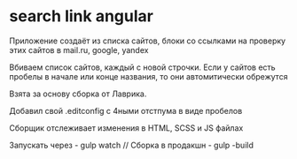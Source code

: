 # search link angular
Приложение создаёт из списка сайтов, блоки со ссылками на проверку этих сайтов в mail.ru, google, yandex

Вбиваем список сайтов, каждый с новой строчки. 
Если у сайтов есть пробелы в начале или конце названия, то они автомитически обрежутся


Взята за основу сборка от Лаврика.

Добавил свой .editconfig с 4ными отстпума в виде пробелов

Сборщик отслеживает изменения в HTML, SCSS и JS файлах

Запускать через - gulp watch
// Сборка в продакшн - gulp -build
